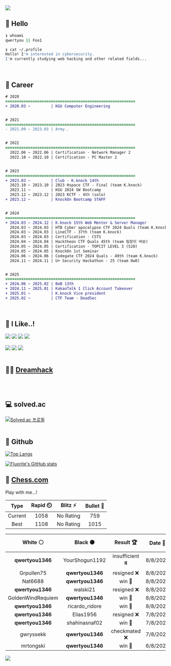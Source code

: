 <div align=left>
  <img src="https://capsule-render.vercel.app/api?type=waving&height=300&color=00f0e0&text=•⩊•" />
<br>

## 👋 Hello
```zsh
❯ whoami
qwertyou || Foo1

❯ cat ~/.profile
Hello! I'm interested in cybersecurity.
I'm currently studying web hacking and other related fields...
```
<br>
  
## 🌱 Career
```diff
# 2020
=========================================================
+ 2020.03 ~         | KGU Computer Engineering


# 2021
=========================================================
- 2021.09 ~ 2023.03 | Army..


# 2022
=========================================================
  2022.06 ~ 2022.06 | Certification - Network Manager 2
  2022.10 ~ 2022.10 | Certification - PC Master 2


# 2023
=========================================================
+ 2023.03 ~         | Club - K.knock 14th
  2023.10 ~ 2023.10 | 2023 Hspace CTF - Final (team K.knock)
  2023.11 ~         | KGU 2024 SW Bootcamp
  2023.12 ~ 2023.12 | 2023 KCTF - 4th (solo)
+ 2023.12 ~         | KnockOn Bootcamp STAFF


# 2024
=========================================================
+ 2024.03 ~ 2024.12 | K.knock 15th Web Mentor & Server Manager
  2024.03 ~ 2024.03 | HTB Cyber apocalypse CTF 2024 Quals (team K.knock)
  2024.03 ~ 2024.03 | LineCTF - 37th (team K.knock)
  2024.03 ~ 2024.03 | Certification - CSTS
  2024.04 ~ 2024.04 | Hacktheon CTF Quals 45th (team 팀장이 바보)
  2024.05 ~ 2024.05 | Certification - TOPCIT LEVEL 3 (520)
  2024.05 ~ 2024.05 | KnockOn 1st Seminar
  2024.06 ~ 2024.06 | Codegate CTF 2024 Quals - 49th (team K.knock)
  2024.11 ~ 2024.11 | U+ Security Hackathon - 25 (team 0w0)


# 2025
=========================================================
+ 2024.06 ~ 2025.02 | BoB 13th
+ 2024.11 ~ 2025.01 | KakaoTalk 1 Click Account Takeover
+ 2025.01 ~         | K.knock Vice president
+ 2025.02 ~         | CTF Team - DeadSec
```
<br>

## 🔨 I Like..!
<img src="https://img.shields.io/badge/Java-ED8B00?style=for-the-badge&logo=openjdk&logoColor=white">
<img src="https://img.shields.io/badge/python-3776AB?style=for-the-badge&logo=python&logoColor=white">
<img src="https://img.shields.io/badge/PHP-777BB4?style=for-the-badge&logo=php&logoColor=white">
<img src="https://img.shields.io/badge/Node.js-43853D?style=for-the-badge&logo=node.js&logoColor=white">
<br><br>
<img src="https://img.shields.io/badge/linux-FCC624?style=for-the-badge&logo=linux&logoColor=black"> 
<img src="https://img.shields.io/badge/docker-%230db7ed.svg?style=for-the-badge&logo=docker&logoColor=white">
<img src="https://img.shields.io/badge/GIT-E44C30?style=for-the-badge&logo=git&logoColor=white">
<br><br>

## 👨‍💻 [Dreamhack](https://dreamhack.io/users/40186)
<br><br>


## 💻 solved.ac
[![Solved.ac
프로필](http://mazassumnida.wtf/api/v2/generate_badge?boj=qwertyou)](https://solved.ac/qwertyou)
<br><br>

## 🚀 Github
[![Top Langs](https://github-readme-stats.vercel.app/api/top-langs/?username=qw3rtyou&layout=compact)](https://github.com/qw3rtyou/github-readme-stats)

[![Fluorite's GitHub stats](https://github-readme-stats.vercel.app/api?username=qw3rtyou)](https://github.com/anuraghazra/github-readme-stats)

## 🏁 [Chess.com](https://www.chess.com/)
Play with me...!
<!--START_SECTION:chessStats-->
<!-- Automatically generated with https://github.com/Balastrong/chess-stats-action -->

| Type | Rapid ⏲️ | Blitz ⚡ | Bullet 🔫 |
|:---:|:---:|:---:|:---:|
| Current | 1058 | No Rating | 759 |
| Best | 1108 | No Rating | 1015 |

| White ⚪ | Black ⚫ | Result 🏆 | Date 📅 | Position 🗺️ | Type 🕕 |
|:---:|:---:|:---:|:---:|:---:|:---:|
| **qwertyou1346** | YourShogun1192 | insufficient ⏸️ | 8/8/2025 | <a href="http://www.ee.unb.ca/cgi-bin/tervo/fen.pl?select=8/8/8/5k2/8/6K1/8/8 w - - 0 52">Link</a> | Rapid |
| Grpullen75 | **qwertyou1346** | resigned ❌ | 8/8/2025 | <a href="http://www.ee.unb.ca/cgi-bin/tervo/fen.pl?select=8/P7/8/5k2/3p4/2pN4/P1K5/8 b - - 0 55">Link</a> | Rapid |
| Nat6688 | **qwertyou1346** | win 🥇 | 8/8/2025 | <a href="http://www.ee.unb.ca/cgi-bin/tervo/fen.pl?select=4r3/pp1k4/2p4p/8/8/2P4P/4R1b1/4K3 w - - 0 38">Link</a> | Rapid |
| **qwertyou1346** | walski21 | resigned ❌ | 8/8/2025 | <a href="http://www.ee.unb.ca/cgi-bin/tervo/fen.pl?select=7k/pp5p/1r5P/5KP1/P1P5/8/8/8 w - - 1 44">Link</a> | Rapid |
| GoldenWindRequiem | **qwertyou1346** | win 🥇 | 8/8/2025 | <a href="http://www.ee.unb.ca/cgi-bin/tervo/fen.pl?select=r1b2rk1/ppp2pp1/7p/3R4/2B5/2N2Q2/P4KPP/2q5 w - - 0 19">Link</a> | Rapid |
| **qwertyou1346** | ricardo_ridore | win 🥇 | 8/8/2025 | <a href="http://www.ee.unb.ca/cgi-bin/tervo/fen.pl?select=5rk1/p4pp1/1pp4p/8/1P2P1Q1/2q3P1/P4PBP/R4RK1 b - - 0 19">Link</a> | Rapid |
| **qwertyou1346** | Elias1956 | resigned ❌ | 7/8/2025 | <a href="http://www.ee.unb.ca/cgi-bin/tervo/fen.pl?select=r1b2rk1/2p2ppp/p2p3q/1p1P4/4P3/1P1Q4/P1P1BPPP/b2NK2R w K - 0 15">Link</a> | Rapid |
| **qwertyou1346** | shahinasnaf02 | win 🥇 | 7/8/2025 | <a href="http://www.ee.unb.ca/cgi-bin/tervo/fen.pl?select=3r2k1/pp4pp/n1p1Qn2/4N3/3q4/1PN5/P1P2PPP/2K1R3 b - - 1 23">Link</a> | Rapid |
| gwryssekk | **qwertyou1346** | checkmated ❌ | 7/8/2025 | <a href="http://www.ee.unb.ca/cgi-bin/tervo/fen.pl?select=r1bbr3/p2pkQ2/2p5/np2P1N1/3P4/P1N5/1PB2PPn/R4RK1 b - - 0 21">Link</a> | Rapid |
| mrtongski | **qwertyou1346** | win 🥇 | 6/8/2025 | <a href="http://www.ee.unb.ca/cgi-bin/tervo/fen.pl?select=r1bqk2r/ppp2p1p/2p3p1/4b3/4N3/8/PPPP1PPP/R1BQ1RK1 w kq - 0 9">Link</a> | Rapid |

<!--END_SECTION:chessStats-->


<img src="https://capsule-render.vercel.app/api?type=waving&color=00f0e0&height=150&section=footer" />
</div>


